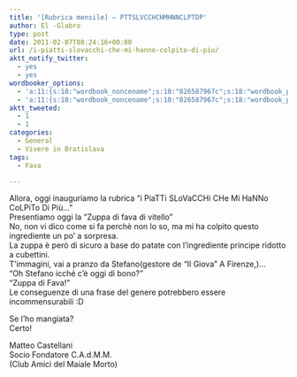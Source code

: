 ```yaml
---
title: '[Rubrica mensile] – PTTSLVCCHCHMHNNCLPTDP'
author: El -Glabro
type: post
date: 2011-02-07T08:24:16+00:00
url: /i-piatti-slovacchi-che-mi-hanno-colpito-di-piu/
aktt_notify_twitter:
  - yes
  - yes
wordbooker_options:
  - 'a:11:{s:18:"wordbook_noncename";s:10:"826587967c";s:18:"wordbook_page_post";s:4:"-100";s:18:"wordbook_orandpage";s:1:"2";s:23:"wordbook_default_author";s:1:"1";s:23:"wordbook_extract_length";s:3:"300";s:19:"wordbook_actionlink";s:3:"300";s:26:"wordbooker_publish_default";s:2:"on";s:27:"wordbooker_publish_override";s:2:"on";s:18:"wordbook_attribute";s:17:"News@T-hoster.com";s:29:"wordbooker_status_update_text";s:35:": New blog post :  %title% - %link%";s:20:"wordbook_comment_get";s:2:"on";}'
  - 'a:11:{s:18:"wordbook_noncename";s:10:"826587967c";s:18:"wordbook_page_post";s:4:"-100";s:18:"wordbook_orandpage";s:1:"2";s:23:"wordbook_default_author";s:1:"1";s:23:"wordbook_extract_length";s:3:"300";s:19:"wordbook_actionlink";s:3:"300";s:26:"wordbooker_publish_default";s:2:"on";s:27:"wordbooker_publish_override";s:2:"on";s:18:"wordbook_attribute";s:17:"News@T-hoster.com";s:29:"wordbooker_status_update_text";s:35:": New blog post :  %title% - %link%";s:20:"wordbook_comment_get";s:2:"on";}'
aktt_tweeted:
  - 1
  - 1
categories:
  - General
  - Vivere in Bratislava
tags:
  - Fava

---
```

Allora, oggi inauguriamo la rubrica &#8220;i PiaTTi SLoVaCCHi CHe Mi HaNNo CoLPiTo Di Più&#8230;&#8221;  
Presentiamo oggi la &#8220;Zuppa di fava di vitello&#8221;  
No, non vi dico come si fa perchè non lo so, ma mi ha colpito questo ingrediente un po&#8217; a sorpresa.  
La zuppa è però di sicuro a base do patate con l&#8217;ingrediente principe ridotto a cubettini.  
T&#8217;immagini, vai a pranzo da Stefano(gestore de &#8220;Il Giova&#8221; A Firenze,)&#8230;  
&#8220;Oh Stefano icché c&#8217;è oggi di bono?&#8221;  
&#8220;Zuppa di Fava!&#8221;  
Le conseguenze di una frase del genere potrebbero essere incommensurabili :D

Se l&#8217;ho mangiata?  
Certo!

Matteo Castellani  
Socio Fondatore C.A.d.M.M.  
(Club Amici del Maiale Morto)